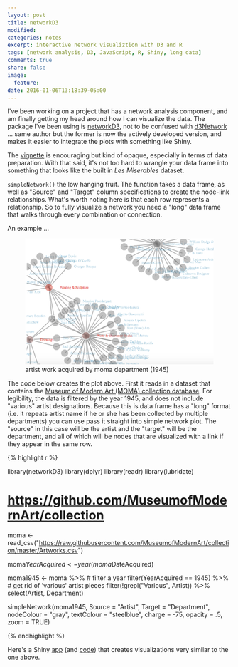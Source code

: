 ```yaml
---
layout: post
title: networkD3
modified:
categories: notes
excerpt: interactive network visualiztion with D3 and R
tags: [network analysis, D3, JavaScript, R, Shiny, long data]
comments: true
share: false
image:
  feature:
date: 2016-01-06T13:18:39-05:00
---
```


I've been working on a project that has a network analysis component, and am finally getting my head around how I can visualize the data. The package I've been using is [networkD3](https://cran.r-project.org/web/packages/networkD3/index.html), not to be confused with [d3Network](https://cran.r-project.org/web/packages/d3Network/index.html) ... same author but the former is now the actively developed version, and makes it easier to integrate the plots with something like Shiny.

The [vignette](https://christophergandrud.github.io/networkD3/) is encouraging but kind of opaque, especially in terms of data preparation. With that said, it's not too hard to wrangle your data frame into something that looks like the built in _Les Miserables_ dataset.

`simpleNetwork()` the low hanging fruit. The function takes a data frame, as well as "Source" and "Target" column specifications to create the node-link relationships. What's worth noting here is that each row represents a relationship. So to fully visualize a network you need a "long" data frame that walks through every combination or connection.

An example ... 

<figure>
        <img src="/images/simplenetwork-example.png">
        <figcaption>artist work acquired by moma department (1945)</figcaption>
</figure>

The code below creates the plot above. First it reads in a dataset that contains the [Museum of Modern Art (MOMA) collection database](https://github.com/MuseumofModernArt/collection). For legibility, the data is filtered by the year 1945, and does not include "various" artist designations. Because this is data frame has a "long" format (i.e. it repeats artist name if he or she has been collected by multiple departments) you can use pass it straight into simple network plot. The "source" in this case will be the artist and the "target" will be the department, and all of which will be nodes that are visualized with a link if they appear in the same row.

{% highlight r %}

library(networkD3)
library(dplyr)
library(readr)
library(lubridate)

# https://github.com/MuseumofModernArt/collection

moma <- read_csv("https://raw.githubusercontent.com/MuseumofModernArt/collection/master/Artworks.csv")

moma$YearAcquired <- year(moma$DateAcquired)

moma1945 <-
    moma %>%
    # filter a year
    filter(YearAcquired == 1945) %>%
    # get rid of 'various' artist pieces
    filter(!grepl("Various", Artist)) %>%
    select(Artist, Department)

simpleNetwork(moma1945, 
              Source = "Artist", 
              Target = "Department",  
              nodeColour = "gray",
              textColour = "steelblue", 
              charge = -75,
              opacity = .5, 
              zoom = TRUE)

{% endhighlight %}

Here's a Shiny [app](http://apps.bioconnector.virginia.edu/moma) (and [code](https://github.com/vpnagraj/moma)) that creates visualizations very similar to the one above.

